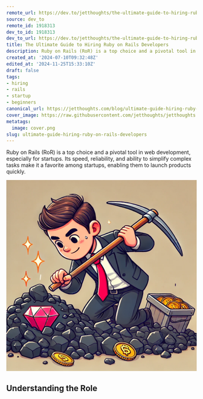 ```yaml
---
remote_url: https://dev.to/jetthoughts/the-ultimate-guide-to-hiring-ruby-on-rails-developers-2lbo
source: dev_to
remote_id: 1918313
dev_to_id: 1918313
dev_to_url: https://dev.to/jetthoughts/the-ultimate-guide-to-hiring-ruby-on-rails-developers-2lbo
title: The Ultimate Guide to Hiring Ruby on Rails Developers
description: Ruby on Rails (RoR) is a top choice and a pivotal tool in web development, especially for startups....
created_at: '2024-07-10T09:32:48Z'
edited_at: '2024-11-25T15:33:10Z'
draft: false
tags:
- hiring
- rails
- startup
- beginners
canonical_url: https://jetthoughts.com/blog/ultimate-guide-hiring-ruby-on-rails-developers/
cover_image: https://raw.githubusercontent.com/jetthoughts/jetthoughts.github.io/master/content/blog/ultimate-guide-hiring-ruby-on-rails-developers/cover.png
metatags:
  image: cover.png
slug: ultimate-guide-hiring-ruby-on-rails-developers
---
```

Ruby on Rails (RoR) is a top choice and a pivotal tool in web development, especially for startups. Its speed, reliability, and ability to simplify complex tasks make it a favorite among startups, enabling them to launch products quickly.

![the cartoon-like image of a young startup entrepreneur searching for a ruby gem in a pile of coals. Let me know if you need any changes or additional elements!](file_0.png)

Understanding the Role
-------------------
